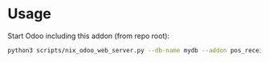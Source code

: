 # Usage

Start Odoo including this addon (from repo root):

```bash
python3 scripts/nix_odoo_web_server.py --db-name mydb --addon pos_receipt_replace_user_by_trigram_hr
```
